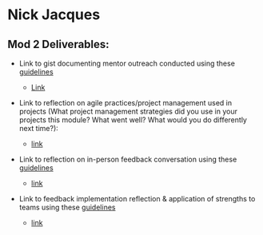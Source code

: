 # Nick Jacques

## Mod 2 Deliverables:
* Link to gist documenting mentor outreach conducted using these [guidelines](https://github.com/turingschool/career-development-curriculum/blob/master/module_two/cold_outreach_i_guidelines.md)
  * [Link](https://gist.github.com/NicholasJacques/2e14021266d6ae3e11726fc21e982ab3)

* Link to reflection on agile practices/project management used in projects (What project management strategies did you use in your projects this module? What went well? What would you do differently next time?):
  * [link](https://gist.github.com/NicholasJacques/eb592b6230348a05997b53ec11d241af)

* Link to reflection on in-person feedback conversation using these [guidelines](https://github.com/turingschool/career-development-curriculum/blob/master/module_two/feedback_conversation_reflection_guidelines.md)
  * [link](https://gist.github.com/NicholasJacques/a560517c68dff4782ab3b213dc43be5e)
  
* Link to feedback implementation reflection & application of strengths to teams using these [guidelines](https://github.com/turingschool/career-development-curriculum/blob/master/module_two/feedback_implementation_strengths_reflection.md)
  * [link](https://gist.github.com/NicholasJacques/2ddf5bd0cbad1cbb9aae185fdbcf5d32)